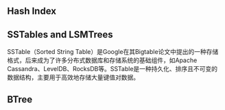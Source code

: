 ## Hash Index



## SSTables and LSMTrees

SSTable（Sorted String Table）是Google在其Bigtable论文中提出的一种存储格式，后来成为了许多分布式数据库和存储系统的基础组件，如Apache Cassandra、LevelDB、RocksDB等。SSTable是一种持久化、排序且不可变的数据结构，主要用于高效地存储大量键值对数据。



## BTree



